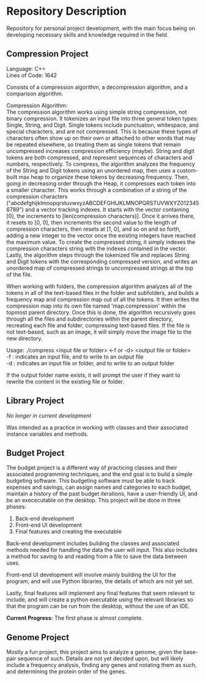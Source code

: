 # Repository Description

Repository for personal project development, with the main focus being on developing necessary skills and knowledge required in the field.

## Compression Project

Language: C++  
Lines of Code: 1642

Consists of a compression algorithm, a decompression algorithm, and a comparison algorithm.

Compression Algorithm:  
The compression algorithm works using simple string compression, not binary compression. It tokenizes an input file into three general token types: Single, String, and Digit. Single tokens include punctuation, whitespace, and special characters, and are not compressed. This is because these types of characters often show up on their own or attached to other words that may be repeated elsewhere, so treating them as single tokens that remain uncompressed increases compression efficiency (maybe). String and digit tokens are both compressed, and represent sequences of characters and numbers, respectively. To compress, the algorithm analyzes the frequency of the String and Digit tokens using an unordered map, then uses a custom-built max heap to organize these tokens by decreasing frequency. Then, going in decreasing order through the Heap, it compresses each token into a smaller character. This works through a combination of a string of the compression characters ("abcdefghijklmnopqrstuvwxyzABCDEFGHIJKLMNOPQRSTUVWXYZ0123456789") and a vector tracking indexes. It starts with the vector containing \[0\], the increments to \[len(compression characters)\]. Once it arrives there, it resets to \[0, 0\], then increments the second value to the length of compression characters, then resets at \[1, 0\], and so on and so forth, adding a new integer to the vector once the existing integers have reached the maximum value. To create the compressed string, it simply indexes the compression characters string with the indexes contained in the vector. Lastly, the algorithm steps through the tokenized file and replaces String and Digit tokens with the corresponding compressed version, and writes an unordered map of compressed strings to uncompressed strings at the top of the file.

When working with folders, the compression algorithm analyzes all of the tokens in all of the text-based files in the folder and subfolders, and builds a frequency map and compression map out of all the tokens. It then writes the compression map into its own file named 'map.compression' within the topmost parent directory. Once this is done, the algorithm recursively goes through all the files and subdirectories within the parent directory, recreating each file and folder, compressing text-based files. If the file is not text-based, such as an image, it will simply move the image file to the new directory.

Usage: ./compress \<input file or folder\> \<-f or -d\> \<output file or folder\>  
-f : indicates an input file, and to write to an output file  
-d : indicates an input file or folder, and to write to an output folder

If the output folder name exists, it will prompt the user if they want to rewrite the content in the existing file or folder.

## Library Project

*No longer in current development*

Was intended as a practice in working with classes and their associated instance variables and methods.

## Budget Project

The budget project is a different way of practicing classes and their associated programming techniques, and the end goal is to build a simple budgeting software. This budgeting software must be able to track expenses and savings, can assign names and categories to each budget, maintain a history of the past budget iterations, have a user-friendly UI, and be an exececutable on the desktop. This project will be done in three phases:

1. Back-end development
2. Front-end UI development
3. Final features and creating the executable

Back-end development includes building the classes and associated methods needed for handling the data the user will input. This also includes a method for saving to and reading from a file to save the data between uses.

Front-end UI development will involve mainly building the UI for the program, and will use Python libraries, the details of which are not yet set.

Lastly, final features will implement any final features that seem relevant to include, and will create a python executable using the relevant libraries so that the program can be run from the desktop, without the use of an IDE.

**Current Progress:** The first phase is almost complete.

## Genome Project

Mostly a fun project, this project aims to analyze a genome, given the base-pair sequence of such. Details are not yet decided upon, but will likely include a frequency analysis, finding any genes and notating them as such, and determining the protein order of the genes.
